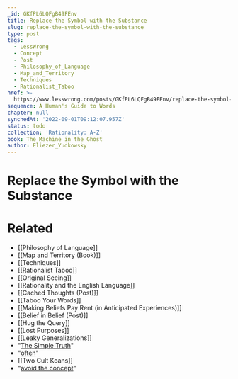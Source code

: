 ```yaml
---
_id: GKfPL6LQFgB49FEnv
title: Replace the Symbol with the Substance
slug: replace-the-symbol-with-the-substance
type: post
tags:
  - LessWrong
  - Concept
  - Post
  - Philosophy_of_Language
  - Map_and_Territory
  - Techniques
  - Rationalist_Taboo
href: >-
  https://www.lesswrong.com/posts/GKfPL6LQFgB49FEnv/replace-the-symbol-with-the-substance
sequence: A Human's Guide to Words
chapter: null
synchedAt: '2022-09-01T09:12:07.957Z'
status: todo
collection: 'Rationality: A-Z'
book: The Machine in the Ghost
author: Eliezer_Yudkowsky
---
```


# Replace the Symbol with the Substance


# Related

- [[Philosophy of Language]]
- [[Map and Territory (Book)]]
- [[Techniques]]
- [[Rationalist Taboo]]
- [[Original Seeing]]
- [[Rationality and the English Language]]
- [[Cached Thoughts (Post)]]
- [[Taboo Your Words]]
- [[Making Beliefs Pay Rent (in Anticipated Experiences)]]
- [[Belief in Belief (Post)]]
- [[Hug the Query]]
- [[Lost Purposes]]
- [[Leaky Generalizations]]
- "[The Simple Truth](http://yudkowsky.net/bayes/truth.html)"
- "[often](http://yudkowsky.net/virtues/)"
- [[Two Cult Koans]]
- "[avoid the concept](/lw/nc/newcombs_problem_and_regret_of_rationality/)"